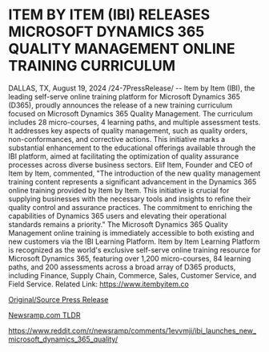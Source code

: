 # ITEM BY ITEM (IBI) RELEASES MICROSOFT DYNAMICS 365 QUALITY MANAGEMENT ONLINE TRAINING CURRICULUM

DALLAS, TX, August 19, 2024 /24-7PressRelease/ -- Item by Item (IBI), the leading self-serve online training platform for Microsoft Dynamics 365 (D365), proudly announces the release of a new training curriculum focused on Microsoft Dynamics 365 Quality Management.  The curriculum includes 28 micro-courses, 4 learning paths, and multiple assessment tests. It addresses key aspects of quality management, such as quality orders, non-conformances, and corrective actions. This initiative marks a substantial enhancement to the educational offerings available through the IBI platform, aimed at facilitating the optimization of quality assurance processes across diverse business sectors.  Elif Item, Founder and CEO of Item by Item, commented, "The introduction of the new quality management training content represents a significant advancement in the Dynamics 365 online training provided by Item by Item. This initiative is crucial for supplying businesses with the necessary tools and insights to refine their quality control and assurance practices. The commitment to enriching the capabilities of Dynamics 365 users and elevating their operational standards remains a priority."  The Microsoft Dynamics 365 Quality Management online training is immediately accessible to both existing and new customers via the IBI Learning Platform.  Item by Item Learning Platform is recognized as the world's exclusive self-serve online training resource for Microsoft Dynamics 365, featuring over 1,200 micro-courses, 84 learning paths, and 200 assessments across a broad array of D365 products, including Finance, Supply Chain, Commerce, Sales, Customer Service, and Field Service.  Related Link: https://www.itembyitem.co 

[Original/Source Press Release](https://www.24-7pressrelease.com/press-release/513536/item-by-item-ibi-releases-microsoft-dynamics-365-quality-management-online-training-curriculum)
                    

[Newsramp.com TLDR](None) 

https://www.reddit.com/r/newsramp/comments/1evvmji/ibi_launches_new_microsoft_dynamics_365_quality/